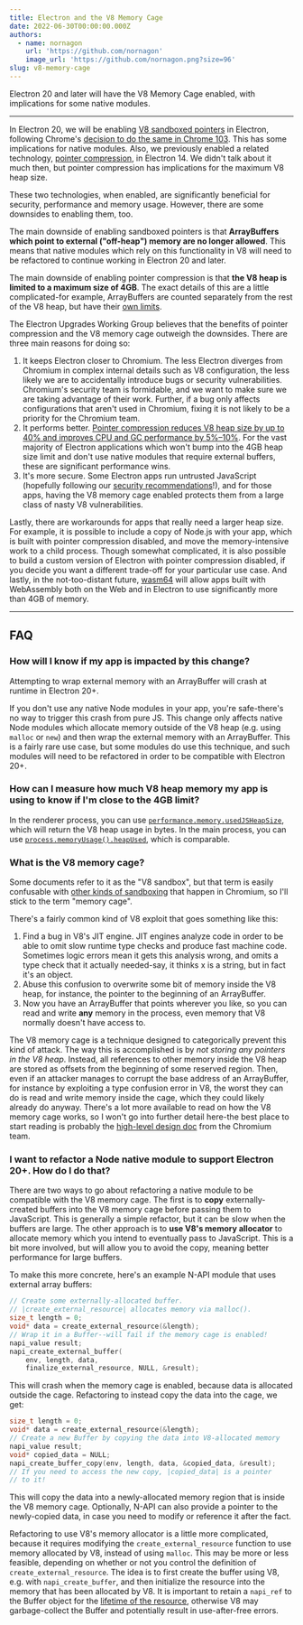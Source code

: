 ```yaml
---
title: Electron and the V8 Memory Cage
date: 2022-06-30T00:00:00.000Z
authors:
  - name: nornagon
    url: 'https://github.com/nornagon'
    image_url: 'https://github.com/nornagon.png?size=96'
slug: v8-memory-cage
---
```


Electron 20 and later will have the V8 Memory Cage enabled, with implications for some native modules.

---

In Electron 20, we will be enabling [V8 sandboxed pointers](https://docs.google.com/document/d/1HSap8-J3HcrZvT7-5NsbYWcjfc0BVoops5TDHZNsnko/edit) in Electron, following Chrome's [decision to do the same in Chrome 103](https://chromiumdash.appspot.com/commit/9a6a76bf13d3ca1c6788de193afc5513919dd0ed). This has some implications for native modules. Also, we previously enabled a related technology, [pointer compression](https://v8.dev/blog/pointer-compression), in Electron 14. We didn't talk about it much then, but pointer compression has implications for the maximum V8 heap size.

These two technologies, when enabled, are significantly beneficial for security, performance and memory usage. However, there are some downsides to enabling them, too.

The main downside of enabling sandboxed pointers is that **ArrayBuffers which point to external ("off-heap") memory are no longer allowed**. This means that native modules which rely on this functionality in V8 will need to be refactored to continue working in Electron 20 and later.

The main downside of enabling pointer compression is that **the V8 heap is limited to a maximum size of 4GB**. The exact details of this are a little complicated-for example, ArrayBuffers are counted separately from the rest of the V8 heap, but have their [own limits](https://bugs.chromium.org/p/chromium/issues/detail?id=1243314).

The Electron Upgrades Working Group believes that the benefits of pointer compression and the V8 memory cage outweigh the downsides. There are three main reasons for doing so:

1. It keeps Electron closer to Chromium. The less Electron diverges from Chromium in complex internal details such as V8 configuration, the less likely we are to accidentally introduce bugs or security vulnerabilities. Chromium's security team is formidable, and we want to make sure we are taking advantage of their work. Further, if a bug only affects configurations that aren't used in Chromium, fixing it is not likely to be a priority for the Chromium team.
2. It performs better. [Pointer compression reduces V8 heap size by up to 40% and improves CPU and GC performance by 5%–10%](https://v8.dev/blog/pointer-compression#results). For the vast majority of Electron applications which won't bump into the 4GB heap size limit and don't use native modules that require external buffers, these are significant performance wins.
3. It's more secure. Some Electron apps run untrusted JavaScript (hopefully following our [security recommendations](https://www.electronjs.org/docs/latest/tutorial/security#checklist-security-recommendations)!), and for those apps, having the V8 memory cage enabled protects them from a large class of nasty V8 vulnerabilities.

Lastly, there are workarounds for apps that really need a larger heap size. For example, it is possible to include a copy of Node.js with your app, which is built with pointer compression disabled, and move the memory-intensive work to a child process. Though somewhat complicated, it is also possible to build a custom version of Electron with pointer compression disabled, if you decide you want a different trade-off for your particular use case. And lastly, in the not-too-distant future, [wasm64](https://github.com/WebAssembly/memory64) will allow apps built with WebAssembly both on the Web and in Electron to use significantly more than 4GB of memory.

---

## FAQ

### How will I know if my app is impacted by this change?
Attempting to wrap external memory with an ArrayBuffer will crash at runtime in Electron 20+.

If you don't use any native Node modules in your app, you're safe-there's no way to trigger this crash from pure JS. This change only affects native Node modules which allocate memory outside of the V8 heap (e.g. using `malloc` or `new`) and then wrap the external memory with an ArrayBuffer. This is a fairly rare use case, but some modules do use this technique, and such modules will need to be refactored in order to be compatible with Electron 20+.

### How can I measure how much V8 heap memory my app is using to know if I'm close to the 4GB limit?
In the renderer process, you can use [`performance.memory.usedJSHeapSize`](https://developer.mozilla.org/en-US/docs/Web/API/Performance/memory), which will return the V8 heap usage in bytes. In the main process, you can use [`process.memoryUsage().heapUsed`](https://nodejs.org/api/process.html#processmemoryusage), which is comparable.

### What is the V8 memory cage?
Some documents refer to it as the "V8 sandbox", but that term is easily confusable with [other kinds of sandboxing](https://chromium.googlesource.com/chromium/src/+/HEAD/docs/design/sandbox.md) that happen in Chromium, so I'll stick to the term "memory cage".

There's a fairly common kind of V8 exploit that goes something like this:

1. Find a bug in V8's JIT engine. JIT engines analyze code in order to be able to omit slow runtime type checks and produce fast machine code. Sometimes logic errors mean it gets this analysis wrong, and omits a type check that it actually needed-say, it thinks x is a string, but in fact it's an object.
2. Abuse this confusion to overwrite some bit of memory inside the V8 heap, for instance, the pointer to the beginning of an ArrayBuffer.
3. Now you have an ArrayBuffer that points wherever you like, so you can read and write **any** memory in the process, even memory that V8 normally doesn't have access to.

The V8 memory cage is a technique designed to categorically prevent this kind of attack. The way this is accomplished is by _not storing any pointers in the V8 heap_. Instead, all references to other memory inside the V8 heap are stored as offsets from the beginning of some reserved region. Then, even if an attacker manages to corrupt the base address of an ArrayBuffer, for instance by exploiting a type confusion error in V8, the worst they can do is read and write memory inside the cage, which they could likely already do anyway.
There's a lot more available to read on how the V8 memory cage works, so I won't go into further detail here-the best place to start reading is probably the [high-level design doc](https://docs.google.com/document/d/1FM4fQmIhEqPG8uGp5o9A-mnPB5BOeScZYpkHjo0KKA8/edit) from the Chromium team.

### I want to refactor a Node native module to support Electron 20+. How do I do that?
There are two ways to go about refactoring a native module to be compatible with the V8 memory cage. The first is to **copy** externally-created buffers into the V8 memory cage before passing them to JavaScript. This is generally a simple refactor, but it can be slow when the buffers are large. The other approach is to **use V8's memory allocator** to allocate memory which you intend to eventually pass to JavaScript. This is a bit more involved, but will allow you to avoid the copy, meaning better performance for large buffers.

To make this more concrete, here's an example N-API module that uses external array buffers:

```c
// Create some externally-allocated buffer.
// |create_external_resource| allocates memory via malloc().
size_t length = 0;
void* data = create_external_resource(&length);
// Wrap it in a Buffer--will fail if the memory cage is enabled!
napi_value result;
napi_create_external_buffer(
    env, length, data,
    finalize_external_resource, NULL, &result);
```

This will crash when the memory cage is enabled, because data is allocated outside the cage. Refactoring to instead copy the data into the cage, we get:

```c
size_t length = 0;
void* data = create_external_resource(&length);
// Create a new Buffer by copying the data into V8-allocated memory
napi_value result;
void* copied_data = NULL;
napi_create_buffer_copy(env, length, data, &copied_data, &result);
// If you need to access the new copy, |copied_data| is a pointer
// to it!
```

This will copy the data into a newly-allocated memory region that is inside the V8 memory cage. Optionally, N-API can also provide a pointer to the newly-copied data, in case you need to modify or reference it after the fact.

Refactoring to use V8's memory allocator is a little more complicated, because it requires modifying the `create_external_resource` function to use memory allocated by V8, instead of using `malloc`. This may be more or less feasible, depending on whether or not you control the definition of `create_external_resource`. The idea is to first create the buffer using V8, e.g. with `napi_create_buffer`, and then initialize the resource into the memory that has been allocated by V8. It is important to retain a `napi_ref` to the Buffer object for the [lifetime of the resource](https://nodejs.org/api/n-api.html#references-to-objects-with-a-lifespan-longer-than-that-of-the-native-method), otherwise V8 may garbage-collect the Buffer and potentially result in use-after-free errors.
